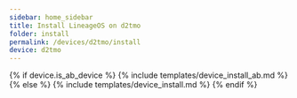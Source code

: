 ```yaml
---
sidebar: home_sidebar
title: Install LineageOS on d2tmo
folder: install
permalink: /devices/d2tmo/install
device: d2tmo
---
```

{% if device.is_ab_device %}
{% include templates/device_install_ab.md %}
{% else %}
{% include templates/device_install.md %}
{% endif %}
